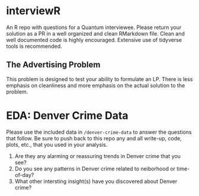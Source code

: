 # interviewR
An R repo with questions for a Quantum interviewee. Please return your solution as a PR in a well organized and clean RMarkdown file. Clean and well documented code is highly encouraged. Extensive use of tidyverse tools is recommended.  

## The Advertising Problem

This problem is designed to test your ability to formulate an LP. There is less emphasis on cleanliness and more emphasis on the actual solution to the problem. 


EDA: Denver Crime Data
================


Please use the included data in `/denver-crime-data` to answer the
questions that follow. Be sure to push back to this repo any and all
write-up, code, plots, etc., that you used in your analysis.

1.  Are they any alarming or reassuring trends in Denver crime that you
    see?
2.  Do you see any patterns in Denver crime related to neiborhood or
    time-of-day?
3.  What other intersting insight(s) have you discovered about Denver
    crime?
